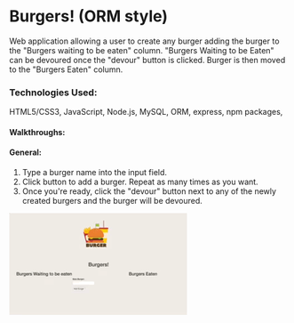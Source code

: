 # Burgers! (ORM style)

Web application allowing a user to create any burger adding the burger to the "Burgers waiting to be eaten" column. "Burgers Waiting to be Eaten" can be devoured once the "devour" button is clicked. Burger is then moved to the "Burgers Eaten" column.

### Technologies Used:
HTML5/CSS3, JavaScript, Node.js, MySQL, ORM, express, npm packages,

#### Walkthroughs:
#### General:
1. Type a burger name into the input field.
2. Click button to add a burger. Repeat as many times as you want.
3. Once you're ready, click the "devour" button next to any of the newly created burgers and the burger will be devoured.

![Burgers! walkthrough](./readme-material/walkthrough.gif)